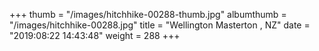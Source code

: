 +++
thumb = "/images/hitchhike-00288-thumb.jpg"
albumthumb = "/images/hitchhike-00288.jpg"
title = "Wellington Masterton , NZ"
date = "2019:08:22 14:43:48"
weight = 288
+++
